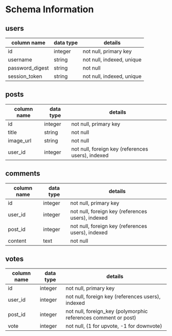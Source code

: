 # Schema Information

## users
column name     | data type | details
----------------|-----------|-----------------------
id              | integer   | not null, primary key
username        | string    | not null, indexed, unique
password_digest | string    | not null
session_token   | string    | not null, indexed, unique

## posts
column name | data type | details
------------|-----------|-----------------------
id          | integer   | not null, primary key
title       | string    | not null
image_url   | string    | not null
user_id     | integer   | not null, foreign key (references users), indexed

## comments
column name | data type | details
------------|-----------|-----------------------
id          | integer   | not null, primary key
user_id     | integer   | not null, foreign key (references users), indexed
post_id     | integer   | not null, foreign key (references users), indexed
content     | text     | not null

## votes
column name | data type | details
------------|-----------|-----------------------
id          | integer   | not null, primary key
user_id     | integer   | not null, foreign key (references users), indexed
post_id     | integer   | not null, foreign_key (polymorphic references comment or post)
vote | integer | not null, (1 for upvote, -1 for downvote)
